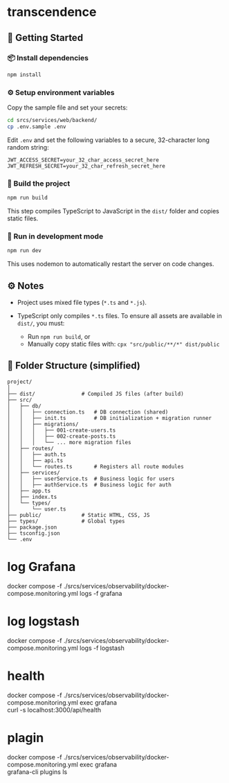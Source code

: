 # transcendence

## 🚀 Getting Started
### 📦 Install dependencies

```bash
npm install
```

### ⚙️ Setup environment variables

Copy the sample file and set your secrets:
```bash
cd srcs/services/web/backend/
cp .env.sample .env
```
Edit `.env` and set the following variables to a secure, 32-character long random string:

```
JWT_ACCESS_SECRET=your_32_char_access_secret_here
JWT_REFRESH_SECRET=your_32_char_refresh_secret_here
```

### 🔧 Build the project
```bash
npm run build
```
This step compiles TypeScript to JavaScript in the `dist/` folder and copies static files.

### 🧪 Run in development mode
```bash
npm run dev
```
This uses nodemon to automatically restart the server on code changes.



## ⚙️ Notes

- Project uses mixed file types (`*.ts` and `*.js`).
- TypeScript only compiles `*.ts` files. To ensure all assets are available in `dist/`, you must:

	- Run `npm run build`, or
	- Manually copy static files with: `cpx "src/public/**/*" dist/public`


## 📁 Folder Structure (simplified)
```
project/
│
├── dist/               # Compiled JS files (after build)
├── src/
│   ├── db/
│   │   ├── connection.ts   # DB connection (shared)
│   │   ├── init.ts         # DB initialization + migration runner
│   │   ├── migrations/
│   │   │   ├── 001-create-users.ts
│   │   │   ├── 002-create-posts.ts
│   │   │   └── ... more migration files
│   ├── routes/
│   │   ├── auth.ts
│   │   ├── api.ts
│   │   └── routes.ts       # Registers all route modules
│   ├── services/
│   │   ├── userService.ts  # Business logic for users
│   │   ├── authService.ts  # Business logic for auth
│   ├── app.ts
│   ├── index.ts
│   └── types/
│       └── user.ts
├── public/             # Static HTML, CSS, JS
├── types/              # Global types
├── package.json
├── tsconfig.json
└── .env
```



# log Grafana
docker compose -f ./srcs/services/observability/docker-compose.monitoring.yml logs -f grafana

# log logstash
docker compose -f ./srcs/services/observability/docker-compose.monitoring.yml logs -f logstash


#  health 
docker compose -f ./srcs/services/observability/docker-compose.monitoring.yml exec grafana \
  curl -s localhost:3000/api/health

# plagin
docker compose -f ./srcs/services/observability/docker-compose.monitoring.yml exec grafana \
  grafana-cli plugins ls
